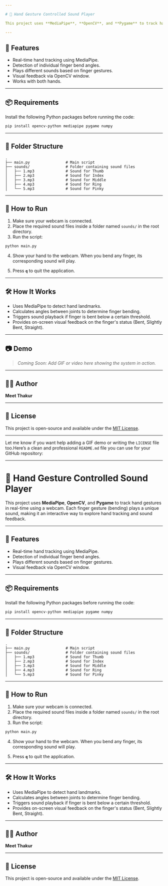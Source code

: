 ```yaml
---

# 🎵 Hand Gesture Controlled Sound Player

This project uses **MediaPipe**, **OpenCV**, and **Pygame** to track hand gestures in real-time using a webcam. Each finger gesture (bending) plays a unique sound, making it an interactive way to explore hand tracking and sound feedback.

---
```


## 🧠 Features

- Real-time hand tracking using MediaPipe.
- Detection of individual finger bend angles.
- Plays different sounds based on finger gestures.
- Visual feedback via OpenCV window.
- Works with both hands.

---

## 📦 Requirements

Install the following Python packages before running the code:

```bash
pip install opencv-python mediapipe pygame numpy
```

---

## 📁 Folder Structure

```
.
├── main.py                # Main script
├── sounds/                # Folder containing sound files
│   ├── 1.mp3              # Sound for Thumb
│   ├── 2.mp3              # Sound for Index
│   ├── 3.mp3              # Sound for Middle
│   ├── 4.mp3              # Sound for Ring
│   └── 5.mp3              # Sound for Pinky
```

---

## 🚀 How to Run

1. Make sure your webcam is connected.
2. Place the required sound files inside a folder named `sounds/` in the root directory.
3. Run the script:

```bash
python main.py
```

4. Show your hand to the webcam. When you bend any finger, its corresponding sound will play.

5. Press **`q`** to quit the application.

---

## 🛠️ How It Works

- Uses MediaPipe to detect hand landmarks.
- Calculates angles between joints to determine finger bending.
- Triggers sound playback if finger is bent below a certain threshold.
- Provides on-screen visual feedback on the finger's status (Bent, Slightly Bent, Straight).

---

## 📷 Demo

> _Coming Soon: Add GIF or video here showing the system in action._

---

## 🧑‍💻 Author

**Meet Thakur**

---

## 📄 License

This project is open-source and available under the [MIT License](LICENSE).

---

Let me know if you want help adding a GIF demo or writing the `LICENSE` file too.Here’s a clean and professional `README.md` file you can use for your GitHub repository:

---

# 🎵 Hand Gesture Controlled Sound Player

This project uses **MediaPipe**, **OpenCV**, and **Pygame** to track hand gestures in real-time using a webcam. Each finger gesture (bending) plays a unique sound, making it an interactive way to explore hand tracking and sound feedback.

---

## 🧠 Features

- Real-time hand tracking using MediaPipe.
- Detection of individual finger bend angles.
- Plays different sounds based on finger gestures.
- Visual feedback via OpenCV window.

---

## 📦 Requirements

Install the following Python packages before running the code:

```bash
pip install opencv-python mediapipe pygame numpy
```

---

## 📁 Folder Structure

```
.
├── main.py                # Main script
├── sounds/                # Folder containing sound files
│   ├── 1.mp3              # Sound for Thumb
│   ├── 2.mp3              # Sound for Index
│   ├── 3.mp3              # Sound for Middle
│   ├── 4.mp3              # Sound for Ring
│   └── 5.mp3              # Sound for Pinky
```

---

## 🚀 How to Run

1. Make sure your webcam is connected.
2. Place the required sound files inside a folder named `sounds/` in the root directory.
3. Run the script:

```bash
python main.py
```

4. Show your hand to the webcam. When you bend any finger, its corresponding sound will play.

5. Press **`q`** to quit the application.

---

## 🛠️ How It Works

- Uses MediaPipe to detect hand landmarks.
- Calculates angles between joints to determine finger bending.
- Triggers sound playback if finger is bent below a certain threshold.
- Provides on-screen visual feedback on the finger's status (Bent, Slightly Bent, Straight).

---

## 🧑‍💻 Author

**Meet Thakur**

---

## 📄 License

This project is open-source and available under the [MIT License](LICENSE).
